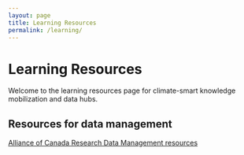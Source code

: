 ```yaml
---
layout: page
title: Learning Resources
permalink: /learning/
---
```


# Learning Resources
 
Welcome to the learning resources page for climate-smart knowledge mobilization and data hubs.

## Resources for data management
[Alliance of Canada Research Data Management resources](https://alliancecan.ca/en/services/research-data-management/learning-and-training/training-resources)

